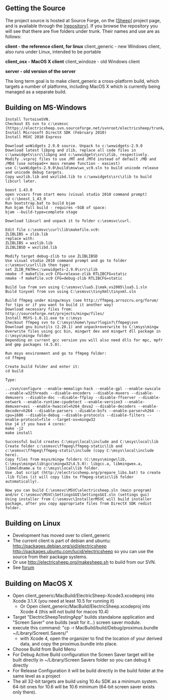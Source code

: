 ## Getting the Source ##
The project source is hosted at Source Forge, on the [[Sheep](http://sourceforge.net/projects/electricsheep/|Electric)] project page, and is available through the [[repository](http://sourceforge.net/svn/?group_id=68853|Subversion)]. If you browse the repository you will see that there are five folders under trunk. Their names and use are as follows:

**client - the reference client, for linux** client\_generic - new Windows client, also runs under Linux, intended to be portable

**client\_osx - MacOS X client** client\_windoze - old Windows client

**server - old version of the server**

The long term goal is to make client\_generic a cross-platform build, which targets a number of platforms, including MacOS X which is currently being managed as a separate build.

## Building on MS-Windows ##
```
Install TortoiseSVN.
Checkout ES svn to c:\esmsvc (https://electricsheep.svn.sourceforge.net/svnroot/electricsheep/trunk/client_generic)
Install Microsoft DirectX SDK (February 2010)
Install MSVC 2010 Express

Download wxWidgets 2.9.0 source. Unpack to c:\wxwidgets-2.9.0
Download latest libpng and zlib, replace all code files in c:\wxwidgets\src\libpng and c:\wxwidgets\src\zlib, respectively.
Modify .vcproj files to use /MT and /MTd instead of default /MD and /MDd (use notepad++ mass rename function - easiest)
use C:\wxWidgets-2.9.0\build\msw\wx_vc9.sln to build unicode release and unicode debug targets.
Copy wxzlib.lib and wxzlibd.lib to c:\wxwidgets\src\zlib to build libcurl later.

boost 1.43.0
open vcvars from start menu (visual studio 2010 command prompt)
cd c:\boost_1_43_0
Run bootstrap.bat to build bjam
Run bjam full build - requires ~5GB of space:
bjam --build-type=complete stage

Download libcurl and unpack it to folder c:\esmsvc\curl.

Edit file c:\esmsvc\curl\lib\makefile.vc9:
ZLIBLIBS = zlib.lib
replace with:
ZLIBLIBS = wxzlib.lib
ZLIBLIBSD = wxzlibd.lib

Modify target debug-zlib to use ZLIBLIBSD
Use visual studio 2010 command prompt and go to folder c:\esmsvc\curl\lib then type:
set ZLIB_PATH=c:\wxwidgets-2.9.0\src\zlib
nmake -f makefile.vc9 CFG=release-zlib RTLIBCFG=static
nmake -f makefile.vc9 CFG=debug-zlib RTLIBCFG=static

Build lua from svn using C:\esmsvc\lua5.1\mak.vs2005\lua5.1.sln
Build tinyxml from svn using C:\esmsvc\tinyXml\tinyxml.sln

Build ffmpeg under mingw/msys (see http://ffmpeg.arrozcru.org/forum/ for tips or if you want to build it another way)
Download necessary files from: http://sourceforge.net/projects/mingw/files/
Install MSYS-1.0.11.exe to c:\msys
Checkout ffmpeg svn to C:\msys\home\?your?login?\ffmpeg\svn
Download gnu binutils (2.20.1) and unpack+overwrite to C:\msys\mingw
Overwrite files using gcc bin, mingwrt dev and mingwrt dll package in c:\msys\mingw folder
Depending on current gcc version you will also need dlls for mpc, mpfr and gmp packages (4.5.0).

Run msys environment and go to ffmpeg folder:
cd ffmpeg

Create build folder and enter it:
cd build

Type:

../svn/configure --enable-memalign-hack --enable-gpl --enable-swscale --enable-w32threads --disable-encoders --disable-muxers --disable-demuxers --disable-doc --disable-ffplay --disable-ffserver --disable-network --enable-runtime-cpudetect --enable-version3 --enable-demuxer=avi --enable-hwaccel=h264_dxva2 --disable-decoders --enable-decoder=h264 --disable-parsers --disable-bsfs --enable-parser=h264 --cpu=i686 --disable-debug --disable-protocols --disable-filters --enable-protocol=file --target-os=mingw32
Use j4 if you have 4 cores:
make -j2
make install

Successful build creates C:\msys\local\include and C:\msys\local\lib
Create folder c:\esmsvc\ffmpeg\ffmpeg-static\lib and c:\esmsvc\ffmpeg\ffmpeg-static\include (copy C:\msys\local\include here).
Copy files from msys/mingw folders (C:\msys\mingw\lib, C:\msys\mingw\lib\gcc\mingw32\4.5.0): libgcc.a, libmingwex.a, libmoldname.a to c:\msys\local\lib folder.
Use .bat script (http://electricsheep.org/prepare_libs.bat) to create .lib files (it will copy libs to ffmpeg-static\lib folder automatically).

Now you can build C:\esmsvc\MSVC\electricsheep.sln (main program) and/or C:\esmsvc\MSVC\SettingsGUI\SettingsGUI.sln (settings gui)
Using installer from C:\esmsvc\InstallerMSVC will build installer package, after you copy appropriate files from DirectX SDK redist folder.
```

## Building on Linux ##
  * Development has moved over to client\_generic
  * The current client is part of debian and ubuntu: http://packages.debian.org/sid/electricsheep http://packages.ubuntu.com/lucid/electricsheep so you can use the source from their package systems.
  * Or use http://electricsheep.org/makesheep.sh to build from our SVN.
  * See [forum](http://community.electricsheep.org/node/271)

## Building on MacOS X ##
  * Open client\_generic/MacBuild/ElectricSheep-Xcode3.xcodeproj into Xcode 3.1.X (you need at least 10.5 for running it)
    * Or Open client\_generic/MacBuild/ElectricSheep.xcodeproj into Xcode 4 (this will not build for macos 10.4)
  * Target "ElectricSheepTestingApp" builds standalone application and "Screen Saver" one builds (wait for it...) screen saver module.
  * execute this command: "cp -r MacBuild/build/Debug/proximus.bundle ~/Library/Screen\ Savers/"
    * with Xcode 4, open the organizer to find the location of your derived data, and copy the proximus.bundle into place.
  * Choose Build from Build Menu
  * For Debug Active Build configuration the Screen Saver target will be built directly in ~/Library/Screen Savers folder so you can debug it directly
  * For Release Configuration it will be build directly in the build folder at the same level as a project
  * The all 32-bit targets are build using 10.4u SDK as a minimum system. 64-bit ones for 10.6 will be 10.6 minimum (64-bit screen saver exists only there).
